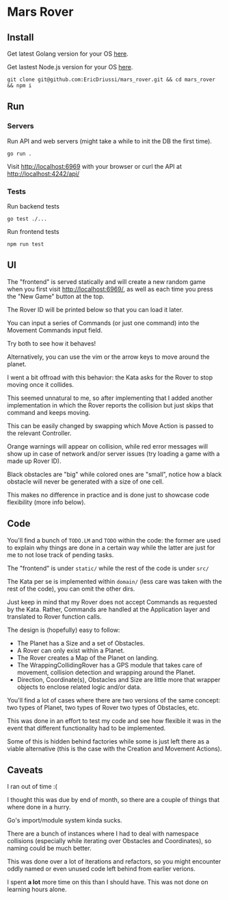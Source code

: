 # Mars Rover

## Install

Get latest Golang version for your OS [here](https://go.dev/doc/install).

Get lastest Node.js version for your OS [here](https://nodejs.org/en/download).

`git clone git@github.com:EricDriussi/mars_rover.git && cd mars_rover && npm i`

## Run

### Servers

Run API and web servers (might take a while to init the DB the first time).

`go run .`

Visit [http://localhost:6969](http://localhost:6969) with your browser or curl the API at [http://localhost:4242/api/](http://localhost:4242/api/)

### Tests

Run backend tests

`go test ./...`

Run frontend tests

`npm run test`

## UI

The "frontend" is served statically and will create a new random game when you first visit [http://localhost:6969/](http://localhost:6969/), as well as each time you press the "New Game" button at the top.

The Rover ID will be printed below so that you can load it later.

You can input a series of Commands (or just one command) into the Movement Commands input field.

Try both to see how it behaves!

Alternatively, you can use the vim or the arrow keys to move around the planet.

I went a bit offroad with this behavior: the Kata asks for the Rover to stop moving once it collides.

This seemed unnatural to me, so after implementing that I added another implementation in which the Rover reports the collision but just skips that command and keeps moving.

This can be easily changed by swapping which Move Action is passed to the relevant Controller.

Orange warnings will appear on collision, while red error messages will show up in case of network and/or server issues (try loading a game with a made up Rover ID).

Black obstacles are "big" while colored ones are "small", notice how a black obstacle will never be generated with a size of one cell.

This makes no difference in practice and is done just to showcase code flexibility (more info below).

## Code

You'll find a bunch of `TODO.LM` and `TODO` within the code: the former are used to explain why things are done in a certain way while the latter are just for me to not lose track of pending tasks.

The "frontend" is under `static/` while the rest of the code is under `src/`

The Kata per se is implemented within `domain/` (less care was taken with the rest of the code), you can omit the other dirs.

Just keep in mind that my Rover does not accept Commands as requested by the Kata.
Rather, Commands are handled at the Application layer and translated to Rover function calls.

The design is (hopefully) easy to follow:

- The Planet has a Size and a set of Obstacles.
- A Rover can only exist within a Planet.
- The Rover creates a Map of the Planet on landing.
- The WrappingCollidingRover has a GPS module that takes care of movement, collision detection and wrapping around the Planet.
- Direction, Coordinate(s), Obstacles and Size are little more that wrapper objects to enclose related logic and/or data.

You'll find a lot of cases where there are two versions of the same concept: two types of Planet, two types of Rover two types of Obstacles, etc.

This was done in an effort to test my code and see how flexible it was in the event that different functionality had to be implemented.

Some of this is hidden behind factories while some is just left there as a viable alternative (this is the case with the Creation and Movement Actions).

## Caveats

I ran out of time :(

I thought this was due by end of month, so there are a couple of things that where done in a hurry.

Go's import/module system kinda sucks.

There are a bunch of instances where I had to deal with namespace collisions (especially while iterating over Obstacles and Coordinates), so naming could be much better.

This was done over a lot of iterations and refactors, so you might encounter oddly named or even unused code left behind from earlier verions.

I spent **a lot** more time on this than I should have.
This was not done on learning hours alone.
